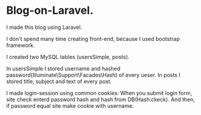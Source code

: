 # Blog-on-Laravel.
I made this blog using Laravel.

I don't spend many time creating front-end, because I used bootstrap framework.

I created two MySQL tables (usersSimple, posts).

In usersSimple I stored username and hashed password(Illuminate\Support\Facades\Hash) of every ueser.
In posts I stored title, subject and text of every post.

I made login-session using common cookies:
When you submit login form, site check enterd password hash and hash from DB(Hash:ckeck).
And then, if password equal site make cookie with username.
